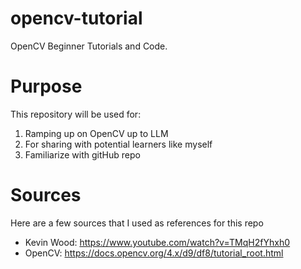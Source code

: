 # opencv-tutorial
OpenCV Beginner Tutorials and Code.

# Purpose
This repository will be used for: 
  1. Ramping up on OpenCV up to LLM
  2. For sharing with potential learners like myself
  3. Familiarize with gitHub repo

# Sources
Here are a few sources that I used as references for this repo
  - Kevin Wood: https://www.youtube.com/watch?v=TMqH2fYhxh0
  - OpenCV: https://docs.opencv.org/4.x/d9/df8/tutorial_root.html
